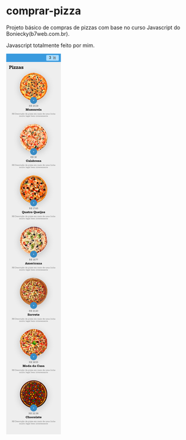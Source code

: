 # comprar-pizza
Projeto básico de compras de pizzas com base no curso Javascript do Boniecky(b7web.com.br).

Javascript totalmente feito por mim.


<img src="images/Screenshot_2020-06-05 Curso de JavaScript(1).png">
